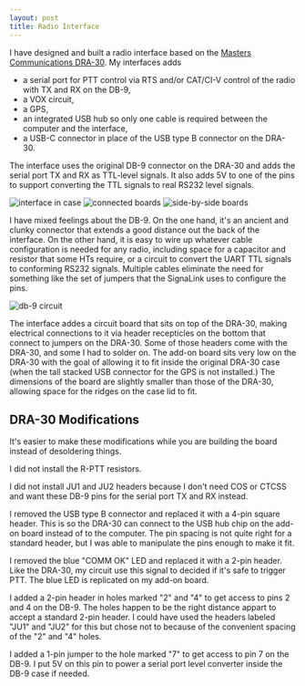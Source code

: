 ```yaml
---
layout: post
title: Radio Interface
---
```


I have designed and built a radio interface based on the [Masters Communications DRA-30](https://www.masterscommunications.com/products/radio-adapter/dra/dra30.html).
My interfaces adds
- a serial port for PTT control via RTS and/or CAT/CI-V control of the radio with TX and RX on the DB-9,
- a VOX circuit,
- a GPS,
- an integrated USB hub so only one cable is required between the computer and the interface,
- a USB-C connector in place of the USB type B connector on the DRA-30.

The interface uses the original DB-9 connector on the DRA-30 and adds the serial port TX and RX as TTL-level signals.
It also adds 5V to one of the pins to support converting the TTL signals to real RS232 level signals.

![interface in case](interface-in-case.jpg)
![connected boards](connected-boards.jpg)
![side-by-side boards](side-by-side-boards.jpg)

I have mixed feelings about the DB-9.
On the one hand, it's an ancient and clunky connector that extends a good distance out the back of the interface.
On the other hand, it is easy to wire up whatever cable configuration is needed for any radio, including space for a capacitor and resistor that some HTs require, or a circuit to convert the UART TTL signals to conforming RS232 signals.
Multiple cables eliminate the need for something like the set of jumpers that the SignaLink uses to configure the pins.

![db-9 circuit](db-9-circuit.jpg)

The interface addes a circuit board that sits on top of the DRA-30, making electrical connections to it via header recepticles on the bottom that connect to jumpers on the DRA-30.
Some of those headers come with the DRA-30, and some I had to solder on.
The add-on board sits very low on the DRA-30 with the goal of allowing it to fit inside the original DRA-30 case (when the tall stacked USB connector for the GPS is not installed.)
The dimensions of the board are slightly smaller than those of the DRA-30, allowing space for the ridges on the case lid to fit.

## DRA-30 Modifications

It's easier to make these modifications while you are building the board instead of desoldering things.

I did not install the R-PTT resistors.

I did not install JU1 and JU2 headers because I don't need COS or CTCSS and want these DB-9 pins for the serial port TX and RX instead.

I removed the USB type B connector and replaced it with a 4-pin square header.
This is so the DRA-30 can connect to the USB hub chip on the add-on board instead of to the computer.
The pin spacing is not quite right for a standard header, but I was able to manipulate the pins enough to make it fit.

I removed the blue "COMM OK" LED and replaced it with a 2-pin header.
Like the DRA-30, my circuit use this signal to decided if it's safe to trigger PTT.
The blue LED is replicated on my add-on board.

I added a 2-pin header in holes marked "2" and "4" to get access to pins 2 and 4 on the DB-9.
The holes happen to be the right distance appart to accept a standard 2-pin header.
I could have used the headers labeled "JU1" and "JU2" for this but chose not to because of the convenient spacing of the "2" and "4" holes.

I added a 1-pin jumper to the hole marked "7" to get access to pin 7 on the DB-9.
I put 5V on this pin to power a serial port level converter inside the DB-9 case if needed.


